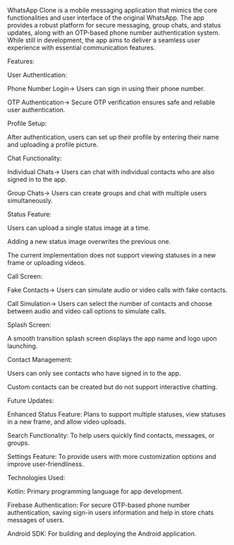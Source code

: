 WhatsApp Clone is a mobile messaging application that mimics the core functionalities and user interface of the original WhatsApp. The app provides a robust platform for secure messaging, group chats, and status updates, along with an OTP-based phone number authentication system. While still in development, the app aims to deliver a seamless user experience with essential communication features.

Features:

User Authentication:

Phone Number Login-> Users can sign in using their phone number.

OTP Authentication-> Secure OTP verification ensures safe and reliable user authentication.

Profile Setup:

After authentication, users can set up their profile by entering their name and uploading a profile picture.

Chat Functionality:

Individual Chats-> Users can chat with individual contacts who are also signed in to the app.

Group Chats-> Users can create groups and chat with multiple users simultaneously.

Status Feature:

Users can upload a single status image at a time.

Adding a new status image overwrites the previous one.

The current implementation does not support viewing statuses in a new frame or uploading videos.

Call Screen:

Fake Contacts-> Users can simulate audio or video calls with fake contacts.

Call Simulation-> Users can select the number of contacts and choose between audio and video call options to simulate calls.

Splash Screen:

A smooth transition splash screen displays the app name and logo upon launching.

Contact Management:

Users can only see contacts who have signed in to the app.

Custom contacts can be created but do not support interactive chatting.

Future Updates:

Enhanced Status Feature: Plans to support multiple statuses, view statuses in a new frame, and allow video uploads.

Search Functionality: To help users quickly find contacts, messages, or groups.

Settings Feature: To provide users with more customization options and improve user-friendliness.

Technologies Used:

Kotlin: Primary programming language for app development.

Firebase Authentication: For secure OTP-based phone number authentication, saving sign-in users information and help in store chats messages of users.

Android SDK: For building and deploying the Android application.
